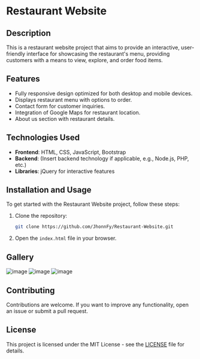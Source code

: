 # Restaurant Website

## Description

This is a restaurant website project that aims to provide an interactive, user-friendly interface for showcasing the restaurant's menu, providing customers with a means to view, explore, and order food items.

## Features

- Fully responsive design optimized for both desktop and mobile devices.
- Displays restaurant menu with options to order.
- Contact form for customer inquiries.
- Integration of Google Maps for restaurant location.
- About us section with restaurant details.

## Technologies Used

- **Frontend**: HTML, CSS, JavaScript, Bootstrap
- **Backend**: (Insert backend technology if applicable, e.g., Node.js, PHP, etc.)
- **Libraries**: jQuery for interactive features

## Installation and Usage

To get started with the Restaurant Website project, follow these steps:

1. Clone the repository:
    ```bash
    git clone https://github.com/JhonnFy/Restaurant-Website.git
    ```

2. Open the `index.html` file in your browser.

## Gallery
![image](https://github.com/JhonnFy/Restaurant-Website/assets/97255802/e7032a57-6025-474e-9af6-d069bbaf13c0)
![image](https://github.com/JhonnFy/Restaurant-Website/assets/97255802/e4d0a825-9766-4620-b780-792a6f780a5e)
![image](https://github.com/JhonnFy/Restaurant-Website/assets/97255802/3e996b2a-41c8-4a02-a2c0-de850c7b2c40)

## Contributing

Contributions are welcome. If you want to improve any functionality, open an issue or submit a pull request.

## License
This project is licensed under the MIT License - see the [LICENSE](LICENSE) file for details.
